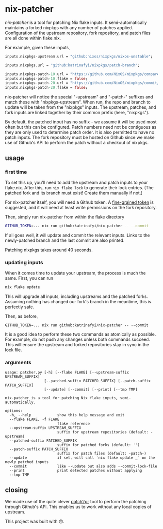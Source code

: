 # nix-patcher

_nix-patcher_ is a tool for patching Nix flake inputs.
It semi-automatically maintains a forked nixpkgs with any number of patches applied.
Configuration of the upstream repository, fork repository, and patch files are all done
within flake.nix.

For example, given these inputs,
```nix
inputs.nixpkgs-upstream.url = "github:nixos/nixpkgs/nixos-unstable";

inputs.nixpkgs.url = "github:katrinafyi/nixpkgs/patch-branch";

inputs.nixpkgs-patch-10.url = "https://github.com/NixOS/nixpkgs/compare/ffacc011dffba16ca360028d1f81cae99ff1280f..9a9cf8661391f21f7a44dc4823f815524351c94f.patch";
inputs.nixpkgs-patch-10.flake = false;
inputs.nixpkgs-patch-20.url = "https://github.com/NixOS/nixpkgs/commit/c22a75b70ffe390f4ef3cc3a63eae5fcd5861779.patch";
inputs.nixpkgs-patch-20.flake = false;
```
nix-patcher will notice the special "-upstream" and "-patch-" suffixes and match these with "nixpkgs-upstream".
When run, the repo and branch to update will be taken from the "nixpkgs" inputs.
The upstream, patches, and fork inputs are linked together by their common prefix (here, "nixpkgs").

By default, the patched input has no suffix - we assume it will be used most often but this can be configured.
Patch numbers need not be contiguous as they are only used to determine patch order.
It is also permitted to have no patch inputs.
The fork repository must be hosted on Github since we make use of Github's API to
perform the patch without a checkout of nixpkgs.

## usage

### first time

To set this up, you'll need to add the upstream and patch inputs to your flake.nix.
After this, run `nix flake lock` to generate their lock entries.
(The patched fork and its branch must exist! Create them manually if not.)

For nix-patcher itself, you will need a Github token.
A [fine-grained token](https://docs.github.com/en/authentication/keeping-your-account-and-data-secure/managing-your-personal-access-tokens#creating-a-fine-grained-personal-access-token)
is suggested, and it will need at least write permissions on the fork repository.

Then, simply run nix-patcher from within the flake directory
```bash
GITHUB_TOKEN=... nix run github:katrinafyi/nix-patcher -- --commit
```
If all goes well, it will update and commit the relevant inputs.
Links to the newly-patched branch and the last commit are also printed.

Patching nixpkgs takes around 40 seconds.

### updating inputs

When it comes time to update your upstream, the process is much the same.
First, you can run
```bash
nix flake update
```
This will upgrade all inputs, including upstreams and the patched forks.
Assuming nothing has changed our fork's branch in the meantime, this is perfectly safe.

Then, as before,
```
GITHUB_TOKEN=... nix run github:katrinafyi/nix-patcher -- --commit
```

It is a good idea to perform these two commands as atomically as possible.
For example, do not push any changes unless both commands succeed.
This will ensure the upstream and forked repositories stay in sync in the lock file.

### arguments

```
usage: patcher.py [-h] [--flake FLAKE] [--upstream-suffix UPSTREAM_SUFFIX]
                  [--patched-suffix PATCHED_SUFFIX] [--patch-suffix PATCH_SUFFIX]
                  [--update] [--commit] [--print] [--tmp TMP]

nix-patcher is a tool for patching Nix flake inputs, semi-automatically.

options:
  -h, --help            show this help message and exit
  --flake FLAKE, -f FLAKE
                        flake reference
  --upstream-suffix UPSTREAM_SUFFIX
                        suffix for upstream repositories (default: -upstream)
  --patched-suffix PATCHED_SUFFIX
                        suffix for patched forks (default: '')
  --patch-suffix PATCH_SUFFIX
                        suffix for patch files (default: -patch-)
  --update              if set, will call `nix flake update _` on the newly patched inputs
  --commit              like --update but also adds --commit-lock-file
  --print               print detected patches without applying
  --tmp TMP
```

## closing

We made use of the quite clever [patch2pr] tool to perform
the patching through Github's API.
This enables us to work without any local copies of upstream.

[patch2pr]: https://github.com/bluekeyes/patch2pr

This project was built with 😠.
